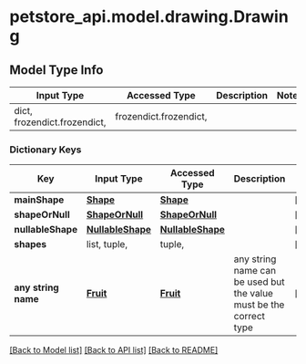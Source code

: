 # petstore_api.model.drawing.Drawing

## Model Type Info
Input Type | Accessed Type | Description | Notes
------------ | ------------- | ------------- | -------------
dict, frozendict.frozendict,  | frozendict.frozendict,  |  | 

### Dictionary Keys
Key | Input Type | Accessed Type | Description | Notes
------------ | ------------- | ------------- | ------------- | -------------
**mainShape** | [**Shape**](Shape.md) | [**Shape**](Shape.md) |  | [optional] 
**shapeOrNull** | [**ShapeOrNull**](ShapeOrNull.md) | [**ShapeOrNull**](ShapeOrNull.md) |  | [optional] 
**nullableShape** | [**NullableShape**](NullableShape.md) | [**NullableShape**](NullableShape.md) |  | [optional] 
**shapes** | list, tuple,  | tuple,  |  | [optional] 
**any string name** | [**Fruit**](Fruit.md) | [**Fruit**](Fruit.md) | any string name can be used but the value must be the correct type | [optional] 

[[Back to Model list]](../../README.md#documentation-for-models) [[Back to API list]](../../README.md#documentation-for-api-endpoints) [[Back to README]](../../README.md)

